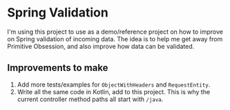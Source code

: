 # Spring Validation

I'm using this project to use as a demo/reference project on how to improve on Spring validation of incoming data.  The idea is to help me get away from Primitive Obsession, and also improve how data can be validated.

## Improvements to make

1. Add more tests/examples for `ObjectWithHeaders` and `RequestEntity`.
1. Write all the same code in Kotlin, add to this project.  This is why the current controller method paths all start with `/java`.
